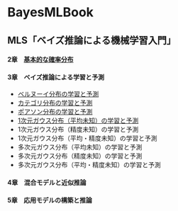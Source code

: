 # BayesMLBook

## MLS「ベイズ推論による機械学習入門」

#### 2章　[基本的な確率分布](https://github.com/akiabe/BayesMLBook/blob/main/Distribution.ipynb)

#### 3章　ベイズ推論による学習と予測
 - [ベルヌーイ分布の学習と予測](https://github.com/akiabe/BayesMLBook/blob/main/Bernoulli.ipynb)
 - [カテゴリ分布の学習と予測](https://github.com/akiabe/BayesMLBook/blob/main/Categorical.ipynb)
 - [ポアソン分布の学習と予測](https://github.com/akiabe/BayesMLBook/blob/main/Poisson.ipynb)
 - [1次元ガウス分布（平均未知）の学習と予測](https://github.com/akiabe/BayesMLBook/blob/main/Gaussian-Mean.ipynb)
 - 1次元ガウス分布（精度未知）の学習と予測
 - 1次元ガウス分布（平均・精度未知）の学習と予測
 - 多次元ガウス分布（平均未知）の学習と予測
 - 多次元ガウス分布（精度未知）の学習と予測
 - 多次元ガウス分布（平均・精度未知）の学習と予測
 
#### 4章　混合モデルと近似推論

#### 5章　応用モデルの構築と推論
